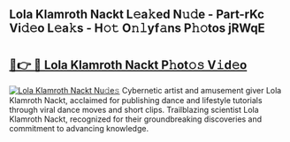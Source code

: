 ## Lola Klamroth Nackt L𝚎a𝚔ed N𝚞𝚍e - Part-rKc Vi𝚍𝚎o L𝚎a𝚔s - H𝚘𝚝 O𝚗𝚕yf𝚊ns P𝚑𝚘tos jRWqE

# <h2><a href="http://kfafjj.oniu.top/?m=Lola+Klamroth+Nackt">🔗👉 🔴 Lola Klamroth Nackt P𝚑ot𝚘𝚜 V𝚒d𝚎o</a></h2>

[![Lola Klamroth Nackt Nu𝚍e𝚜](https://i.imgur.com/0qMVB7G.gif)](http://kfafjj.oniu.top/?m=Lola+Klamroth+Nackt)
Cybernetic artist and amusement giver Lola Klamroth Nackt, acclaimed for publishing dance and lifestyle tutorials through viral dance moves and short clips. Trailblazing scientist Lola Klamroth Nackt, recognized for their groundbreaking discoveries and commitment to advancing knowledge.  
